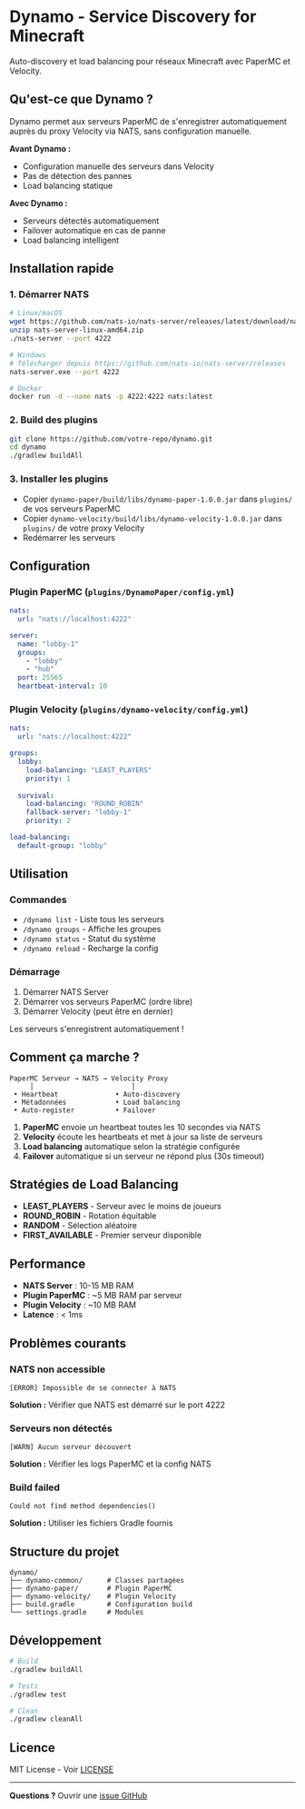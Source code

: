 # Dynamo - Service Discovery for Minecraft

Auto-discovery et load balancing pour réseaux Minecraft avec PaperMC et Velocity.

## Qu'est-ce que Dynamo ?

Dynamo permet aux serveurs PaperMC de s'enregistrer automatiquement auprès du proxy Velocity via NATS, sans configuration manuelle.

**Avant Dynamo :**
- Configuration manuelle des serveurs dans Velocity
- Pas de détection des pannes
- Load balancing statique

**Avec Dynamo :**
- Serveurs détectés automatiquement
- Failover automatique en cas de panne
- Load balancing intelligent

## Installation rapide

### 1. Démarrer NATS
```bash
# Linux/macOS
wget https://github.com/nats-io/nats-server/releases/latest/download/nats-server-linux-amd64.zip
unzip nats-server-linux-amd64.zip
./nats-server --port 4222

# Windows
# Télécharger depuis https://github.com/nats-io/nats-server/releases
nats-server.exe --port 4222

# Docker
docker run -d --name nats -p 4222:4222 nats:latest
```

### 2. Build des plugins
```bash
git clone https://github.com/votre-repo/dynamo.git
cd dynamo
./gradlew buildAll
```

### 3. Installer les plugins
- Copier `dynamo-paper/build/libs/dynamo-paper-1.0.0.jar` dans `plugins/` de vos serveurs PaperMC
- Copier `dynamo-velocity/build/libs/dynamo-velocity-1.0.0.jar` dans `plugins/` de votre proxy Velocity
- Redémarrer les serveurs

## Configuration

### Plugin PaperMC (`plugins/DynamoPaper/config.yml`)
```yaml
nats:
  url: "nats://localhost:4222"

server:
  name: "lobby-1"
  groups:
    - "lobby"
    - "hub"
  port: 25565
  heartbeat-interval: 10
```

### Plugin Velocity (`plugins/dynamo-velocity/config.yml`)
```yaml
nats:
  url: "nats://localhost:4222"

groups:
  lobby:
    load-balancing: "LEAST_PLAYERS"
    priority: 1
  
  survival:
    load-balancing: "ROUND_ROBIN"
    fallback-server: "lobby-1"
    priority: 2

load-balancing:
  default-group: "lobby"
```

## Utilisation

### Commandes
- `/dynamo list` - Liste tous les serveurs
- `/dynamo groups` - Affiche les groupes
- `/dynamo status` - Statut du système
- `/dynamo reload` - Recharge la config

### Démarrage
1. Démarrer NATS Server
2. Démarrer vos serveurs PaperMC (ordre libre)
3. Démarrer Velocity (peut être en dernier)

Les serveurs s'enregistrent automatiquement !

## Comment ça marche ?

```
PaperMC Serveur → NATS → Velocity Proxy
     │                        │
 • Heartbeat              • Auto-discovery
 • Métadonnées            • Load balancing
 • Auto-register          • Failover
```

1. **PaperMC** envoie un heartbeat toutes les 10 secondes via NATS
2. **Velocity** écoute les heartbeats et met à jour sa liste de serveurs
3. **Load balancing** automatique selon la stratégie configurée
4. **Failover** automatique si un serveur ne répond plus (30s timeout)

## Stratégies de Load Balancing

- **LEAST_PLAYERS** - Serveur avec le moins de joueurs
- **ROUND_ROBIN** - Rotation équitable
- **RANDOM** - Sélection aléatoire
- **FIRST_AVAILABLE** - Premier serveur disponible

## Performance

- **NATS Server** : 10-15 MB RAM
- **Plugin PaperMC** : ~5 MB RAM par serveur
- **Plugin Velocity** : ~10 MB RAM
- **Latence** : < 1ms

## Problèmes courants

### NATS non accessible
```
[ERROR] Impossible de se connecter à NATS
```
**Solution :** Vérifier que NATS est démarré sur le port 4222

### Serveurs non détectés
```
[WARN] Aucun serveur découvert
```
**Solution :** Vérifier les logs PaperMC et la config NATS

### Build failed
```
Could not find method dependencies()
```
**Solution :** Utiliser les fichiers Gradle fournis

## Structure du projet

```
dynamo/
├── dynamo-common/      # Classes partagées
├── dynamo-paper/       # Plugin PaperMC
├── dynamo-velocity/    # Plugin Velocity
├── build.gradle        # Configuration build
└── settings.gradle     # Modules
```

## Développement

```bash
# Build
./gradlew buildAll

# Tests
./gradlew test

# Clean
./gradlew cleanAll
```

## Licence

MIT License - Voir [LICENSE](LICENSE)

---

**Questions ?** Ouvrir une [issue GitHub](https://github.com/NhProGamer/dynamo/issues)